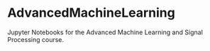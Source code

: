 # AdvancedMachineLearning

Jupyter Notebooks for the Advanced Machine Learning and Signal Processing course.
